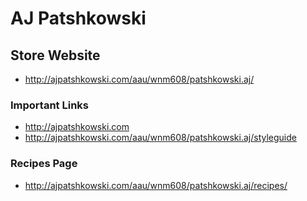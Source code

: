 # AJ Patshkowski

## Store Website

- http://ajpatshkowski.com/aau/wnm608/patshkowski.aj/

### Important Links

- http://ajpatshkowski.com
- http://ajpatshkowski.com/aau/wnm608/patshkowski.aj/styleguide

### Recipes Page

- http://ajpatshkowski.com/aau/wnm608/patshkowski.aj/recipes/